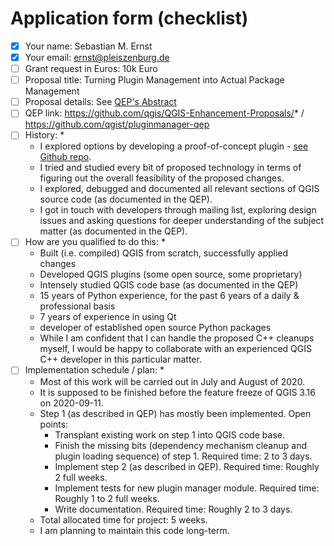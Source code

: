 <!--
http://blog.qgis.org/2020/04/26/qgis-grants-5-call-for-grant-proposals-2020/
https://forms.gle/SpyyEStwqtorzB4D9
-->

# Application form (checklist)

- [x] Your name: Sebastian M. Ernst
- [x] Your email: ernst@pleiszenburg.de
- [ ] Grant request in Euros: 10k Euro <!-- between 1 Euro and 10,000 Euros -->
- [ ] Proposal title: Turning Plugin Management into Actual Package Management
- [ ] Proposal details: See [QEP's Abstract](https://github.com/qgist/pluginmanager-qep/blob/master/QEP.md#abstract-)
- [ ] QEP link: https://github.com/qgis/QGIS-Enhancement-Proposals/* / https://github.com/qgist/pluginmanager-qep
- [ ] History: * <!-- Tell us a little about what work has already been done related to your grant proposal. Are you starting from scratch or are do you plan to build on the work of others? -->
    - I explored options by developing a proof-of-concept plugin - [see Github repo](https://github.com/qgist/pluginmanager).
    - I tried and studied every bit of proposed technology in terms of figuring out the overall feasibility of the proposed changes.
    - I explored, debugged and documented all relevant sections of QGIS source code (as documented in the QEP).
    - I got in touch with developers through mailing list, exploring design issues and asking questions for deeper understanding of the subject matter (as documented in the QEP).
- [ ] How are you qualified to do this: * <!-- Tell us about previous work you have done that will demonstrate that you have the needed skills and enthusiasm to complete this task. -->
    - Built (i.e. compiled) QGIS from scratch, successfully applied changes
    - Developed QGIS plugins (some open source, some proprietary)
    - Intensely studied QGIS code base (as documented in the QEP)
    - 15 years of Python experience, for the past 6 years of a daily & professional basis
    - 7 years of experience in using Qt
    - developer of established open source Python packages
    - While I am confident that I can handle the proposed C++ cleanups myself, I would be happy to collaborate with an experienced QGIS C++ developer in this particular matter.
- [ ] Implementation schedule / plan: * <!-- Lay out for us what will be done when. Please try to tie your work plan to the QGIS release schedule and other key activities in the QGIS project. -->
    - Most of this work will be carried out in July and August of 2020.
    - It is supposed to be finished before the feature freeze of QGIS 3.16 on 2020-09-11.
    - Step 1 (as described in QEP) has mostly been implemented. Open points:
        - Transplant existing work on step 1 into QGIS code base.
        - Finish the missing bits (dependency mechanism cleanup and plugin loading sequence) of step 1. Required time: 2 to 3 days.
        - Implement step 2 (as described in QEP). Required time: Roughly 2 full weeks.
        - Implement tests for new plugin manager module. Required time: Roughly 1 to 2 full weeks.
        - Write documentation. Required time: Roughly 2 to 3 days.
    - Total allocated time for project: 5 weeks.
    - I am planning to maintain this code long-term.
